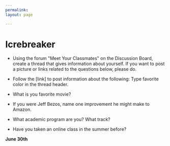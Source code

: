 ```yaml
---
permalink:
layout: page

---
```




<h1>Icrebreaker</h1>

- Using the forum "Meet Your Classmates" on the Discussion Board, create a thread that gives information about yourself. If you want to post a picture or links related to the questions below, please do.

- Follow the [link] to post information about the following: Type favorite color in the thread header.

- What is you favorite movie?

- If you were Jeff Bezos, name one improvement he might make to Amazon.

- What academic program are you? What track?

- Have you taken an online class in the summer before?


**June 30th**